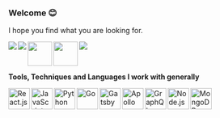 ### Welcome 😊
I hope you find what you are looking for.

<a href="https://www.instagram.com/md_faizan7/"> <img align="left" src="https://img.icons8.com/fluent/48/000000/instagram-new.png"/> </a>
<a href="https://t.me/mdfaizan7"><img align="left" src="https://img.icons8.com/fluent/48/000000/telegram-app.png"/></a>
<a href="https://www.reddit.com/user/faizu07"><img align="left" src="https://www.redditinc.com/assets/images/site/reddit-logo.png" width="48" /></a>
<a href="https://www.linkedin.com/in/mohammad-faizan-azim-8a84b1142/"><img align="left" src="https://1000logos.net/wp-content/uploads/2017/03/LinkedIn-Logo.png" width="48" /></a>
<a href="https://angel.co/u/mdfaizan7"><img src="https://img.icons8.com/nolan/48/angelist.png"/></a>

<br />

**Tools, Techniques and Languages I work with generally**

<img align="left" alt="React.js" src="https://i.imgur.com/VOLbmdA.png" width=42/>
<img align="left" alt="JavaScript" src="https://i.imgur.com/07xNgSD.png" width=42/>
<img align="left" alt="Python" src="https://i.imgur.com/8JaJWta.png" width=42/>
<img align="left" alt="Go" src="https://i.imgur.com/BnRSHRM.png" width=42/>
<img align="left" alt="Gatsby" src="https://i.imgur.com/SctOfpG.png" width=42/>
<img align="left" alt="Apollo" src="https://i.imgur.com/hzS5Jnh.png" width=42/>
<img align="left" alt="GraphQL" src="https://i.imgur.com/I2PgOAT.png" width=42/>
<img align="left" alt="Node.js" src="https://i.imgur.com/F6b6rxe.png" width=42 />
<img align="left" alt="MongoDB" src="https://i.imgur.com/Daar1kf.png" width=42/>


<!--
**mdfaizan7/mdfaizan7** is a ✨ _special_ ✨ repository because its `README.md` (this file) appears on your GitHub profile.

Here are some ideas to get you started:

- 🔭 I’m currently working on ...
- 🌱 I’m currently learning ...
- 👯 I’m looking to collaborate on ...
- 🤔 I’m looking for help with ...
- 💬 Ask me about ...
- 📫 How to reach me: ...
- 😄 Pronouns: ...
- ⚡ Fun fact: ...
-->
